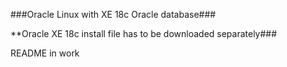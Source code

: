 ###Oracle Linux with XE 18c Oracle database###

**Oracle XE 18c install file has to be downloaded separately###

README in work
